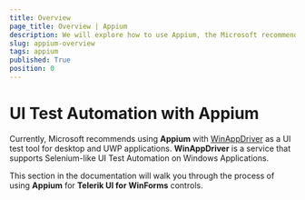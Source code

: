 ```yaml
---
title: Overview
page_title: Overview | Appium
description: We will explore how to use Appium, the Microsoft recommended open source test automation framework, with Telerik UI for WinForms.  
slug: appium-overview
tags: appium
published: True
position: 0 
---
```


# UI Test Automation with Appium  

Currently, Microsoft recommends using **Appium** with [WinAppDriver](https://github.com/Microsoft/WinAppDriver) as a UI test tool for desktop and UWP applications. **WinAppDriver** is a service that supports Selenium-like UI Test Automation on Windows Applications.

This section in the documentation will walk you through the process of using **Appium** for **Telerik UI for WinForms** controls.
